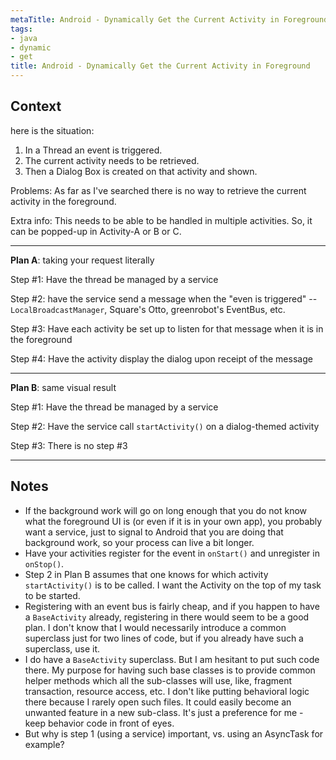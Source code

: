 ```yaml
---
metaTitle: Android - Dynamically Get the Current Activity in Foreground
tags:
- java
- dynamic
- get
title: Android - Dynamically Get the Current Activity in Foreground
---
```


## Context

here is the situation:


1. In a Thread an event is triggered.
2. The current activity needs to be retrieved.
3. Then a Dialog Box is created on that activity and shown.


Problems:
 As far as I've searched there is no way to retrieve the current activity in the foreground.


Extra info:
 This needs to be able to be handled in multiple activities. So, it can be popped-up in Activity-A or B or C.



---

**Plan A**: taking your request literally


Step #1: Have the thread be managed by a service


Step #2: have the service send a message when the "even is triggered" -- `LocalBroadcastManager`, Square's Otto, greenrobot's EventBus, etc.


Step #3: Have each activity be set up to listen for that message when it is in the foreground


Step #4: Have the activity display the dialog upon receipt of the message




---


**Plan B**: same visual result


Step #1: Have the thread be managed by a service


Step #2: Have the service call `startActivity()` on a dialog-themed activity


Step #3: There is no step #3



---

## Notes

-  If the background work will go on long enough that you do not know what the foreground UI is (or even if it is in your own app), you probably want a service, just to signal to Android that you are doing that background work, so your process can live a bit longer.
- Have your activities register for the event in `onStart()` and unregister in `onStop()`.
- Step 2 in Plan B assumes that one knows for which activity ```startActivity()``` is to be called. I want the Activity on the top of my task to be started.
-  Registering with an event bus is fairly cheap, and if you happen to have a `BaseActivity` already, registering in there would seem to be a good plan. I don't know that I would necessarily introduce a common superclass just for two lines of code, but if you already have such a superclass, use it.
- I do have a ```BaseActivity``` superclass. But I am hesitant to put such code there. My purpose for having such base classes is to provide common helper methods which all the sub-classes will use, like, fragment transaction, resource access, etc. I don't like putting behavioral logic there because I rarely open such files. It could easily become an unwanted feature in a new sub-class. It's just a preference for me - keep behavior code in front of eyes.
- But why is step 1 (using a service) important, vs. using an AsyncTask for example?
